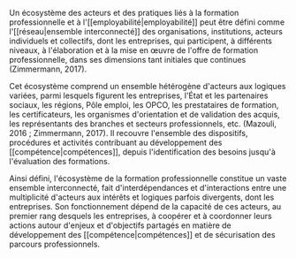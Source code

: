 Un écosystème des acteurs et des pratiques liés à la formation professionnelle et à l'[[employabilité|employabilité]] peut être défini comme l'[[réseau|ensemble interconnecté]] des organisations, institutions, acteurs individuels et collectifs, dont les entreprises, qui participent, à différents niveaux, à l'élaboration et à la mise en œuvre de l'offre de formation professionnelle, dans ses dimensions tant initiales que continues (Zimmermann, 2017).

Cet écosystème comprend un ensemble hétérogène d'acteurs aux logiques variées, parmi lesquels figurent les entreprises, l'État et les partenaires sociaux, les régions, Pôle emploi, les OPCO, les prestataires de formation, les certificateurs, les organismes d'orientation et de validation des acquis, les représentants des branches et secteurs professionnels, etc. (Mazouli, 2016 ; Zimmermann, 2017). Il recouvre l'ensemble des dispositifs, procédures et activités contribuant au développement des [[compétence|compétences]], depuis l'identification des besoins jusqu'à l'évaluation des formations.

Ainsi défini, l'écosystème de la formation professionnelle constitue un vaste ensemble interconnecté, fait d'interdépendances et d'interactions entre une multiplicité d'acteurs aux intérêts et logiques parfois divergents, dont les entreprises. Son fonctionnement dépend de la capacité de ces acteurs, au premier rang desquels les entreprises, à coopérer et à coordonner leurs actions autour d'enjeux et d'objectifs partagés en matière de développement des [[compétence|compétences]] et de sécurisation des parcours professionnels. 
